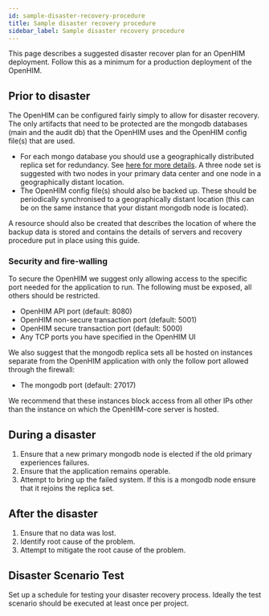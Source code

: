 ```yaml
---
id: sample-disaster-recovery-procedure
title: Sample disaster recovery procedure
sidebar_label: Sample disaster recovery procedure
---
```


This page describes a suggested disaster recover plan for an OpenHIM deployment. Follow this as a minimum for a production deployment of the OpenHIM.

## Prior to disaster

The OpenHIM can be configured fairly simply to allow for disaster recovery. The only artifacts that need to be protected are the mongodb databases (main and the audit db) that the OpenHIM uses and the OpenHIM config file(s) that are used.

- For each mongo database you should use a geographically distributed replica set for redundancy. See [here for more details](http://docs.mongodb.org/manual/tutorial/deploy-geographically-distributed-replica-set/). A three node set is suggested with two nodes in your primary data center and one node in a geographically distant location.
- The OpenHIM config file(s) should also be backed up. These should be periodically synchronised to a geographically distant location (this can be on the same instance that your distant mongodb node is located).

A resource should also be created that describes the location of where the backup data is stored and contains the details of servers and recovery procedure put in place using this guide.

### Security and fire-walling

To secure the OpenHIM we suggest only allowing access to the specific port needed for the application to run. The following must be exposed, all others should be restricted.

- OpenHIM API port (default: 8080)
- OpenHIM non-secure transaction port (default: 5001)
- OpenHIM secure transaction port (default: 5000)
- Any TCP ports you have specified in the OpenHIM UI

We also suggest that the mongodb replica sets all be hosted on instances separate from the OpenHIM application with only the follow port allowed through the firewall:

- The mongodb port (default: 27017)

We recommend that these instances block access from all other IPs other than the instance on which the OpenHIM-core server is hosted.

## During a disaster

1. Ensure that a new primary mongodb node is elected if the old primary experiences failures.
1. Ensure that the application remains operable.
1. Attempt to bring up the failed system. If this is a mongodb node ensure that it rejoins the replica set.

## After the disaster

1. Ensure that no data was lost.
1. Identify root cause of the problem.
1. Attempt to mitigate the root cause of the problem.

## Disaster Scenario Test

Set up a schedule for testing your disaster recovery process. Ideally the test scenario should be executed at least once per project.
